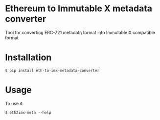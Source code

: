 # Ethereum to Immutable X metadata converter

Tool for converting ERC-721 metadata format into Immutable X compatible format


# Installation


    $ pip install eth-to-imx-metadata-converter


# Usage

To use it:

    $ eth2imx-meta --help

